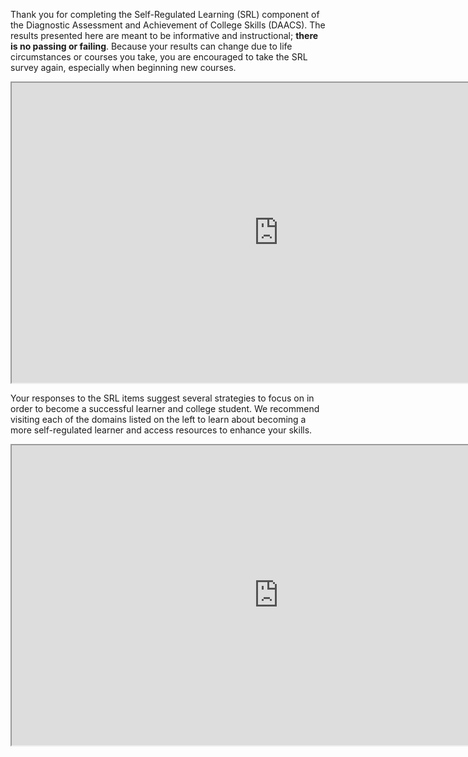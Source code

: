 Thank you for completing the Self-Regulated Learning (SRL) component of the Diagnostic Assessment and Achievement of College Skills (DAACS). The results presented here are meant to be informative and instructional; **there is no passing or failing**. Because your results can change due to life circumstances or courses you take, you are encouraged to take the SRL survey again, especially when beginning new courses.

<div class="embed-responsive embed-responsive-16by9"><iframe width="853" height="480" src="https://player.vimeo.com/video/212248242"></iframe></div>

Your responses to the SRL items suggest several strategies to focus on in order to become a successful learner and college student. We recommend visiting each of the domains listed on the left to learn about becoming a more self-regulated learner and access resources to enhance your skills.

<div class="embed-responsive embed-responsive-16by9"><iframe width="853" height="480" src="https://player.vimeo.com/video/207329335"></iframe></div>

<p class="hidden-for-nonconsenting">

</p>
